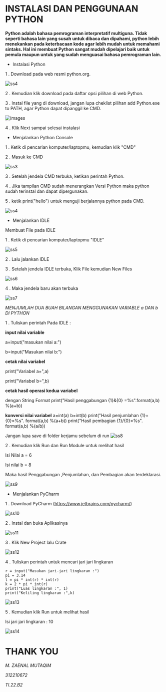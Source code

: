# INSTALASI DAN PENGGUNAAN PYTHON

**Python adalah bahasa pemrograman interpretatif multiguna. Tidak seperti bahasa lain yang susah untuk dibaca dan dipahami, python lebih menekankan pada keterbacaan kode agar lebih mudah untuk memahami sintaks. Hal ini membuat Python sangat mudah dipelajari baik untuk pemula maupun untuk yang sudah menguasai bahasa pemrograman lain.**


* Instalasi Python


1 . Download pada web resmi python.org.

![ss4](https://user-images.githubusercontent.com/115889904/197456136-4328a01e-cb74-4fde-8ef9-3a1cfd663863.png)


2 . Kemudian klik download pada daftar opsi pilihan di web Python.

3 . Instal file yang di download, jangan lupa cheklist pilihan add Python.exe to PATH, agar Python dapat dipanggil ke CMD.

![images](https://user-images.githubusercontent.com/115889904/197468177-e155931f-cefe-4954-9a70-a4770410ca22.jpg)


4 . Klik Next sampai selesai instalasi

* Menjalankan Python Console

1 . Ketik di pencarian komputer/laptopmu, kemudian klik "CMD"

2 . Masuk ke CMD

![ss3](https://user-images.githubusercontent.com/115889904/197460516-9b62ed05-e07a-4863-99ac-ab7d5cbd44b8.png)

3 . Setelah jendela CMD terbuka, ketikan perintah Python.

4 . Jika tampilan CMD sudah menerangkan Versi Python maka python sudah terinstal dan dapat dipergunakan.

5 . ketik print("hello") untuk menguji berjalannya python pada CMD.

![ss4](https://user-images.githubusercontent.com/115889904/197460618-ea91b5e6-a1c5-4e5d-a316-ddea2927201a.png)


* Menjalankan IDLE

Membuat File pada IDLE

1 . Ketik di pencarian komputer/laptopmu "IDLE"

![ss5](https://user-images.githubusercontent.com/115889904/197460930-a8e48191-85c3-4525-aa21-d4b2d2b3a1d0.png)


2 . Lalu jalankan IDLE

3 . Setelah jendela IDLE terbuka, Klik File kemudian New Files

![ss6](https://user-images.githubusercontent.com/115889904/197460977-44429778-7252-4905-add0-cc5498122108.png)


4 . Maka jendela baru akan terbuka

![ss7](https://user-images.githubusercontent.com/115889904/197461014-ef2486fb-8531-45d1-92f7-678e74119992.png)


*MENJUMLAH DUA BUAH BILANGAN MENGGUNAKAN VARIABLE a DAN b DI PYTHON*

1 . Tuliskan perintah Pada IDLE :

  **input nilai variable**

  a=input("masukan nilai a:")

  b=input("Masukan nilai b:")

  **cetak nilai variabel**

  print("Variabel a=",a)
  
  print("Variabel b=",b)

  **cetak hasil operasi kedua variabel**

  dengan String Format
  print("Hasil penggabungan {1}&{0}
  =%s".format(a,b) %(a+b))

  **konversi nilai variabel**
  a=int(a)
  b=int(b)
  print("Hasil penjumlahan {1}+{0}=%s".
  format(a,b) %(a+b))
  print("Hasil pembagian {1}/{0}=%s".
  format(a,b) %(a/b))
  
  Jangan lupa save di folder kerjamu sebelum di run
![ss8](https://user-images.githubusercontent.com/115889904/197461050-3f9d560a-b086-4b80-b338-244bac0fc5fa.png)


2 . Kemudian klik Run dan Run Module untuk melihat hasil

Isi Nilai a = 6

Isi nilai b = 8

Maka hasil Penggabungan ,Penjumlahan, dan Pembagian akan terdeklarasi.

![ss9](https://user-images.githubusercontent.com/115889904/197461101-74c673ec-38da-4bc5-8a9b-3330c65a8335.png)


* Menjalankan PyCharm

1 . Download PyCharm (https://www.jetbrains.com/pycharm/)

![ss10](https://user-images.githubusercontent.com/115889904/197461129-228c9b05-56b4-436c-8872-eb26151eb2a2.png)


2 . Instal dan buka Aplikasinya

![ss11](https://user-images.githubusercontent.com/115889904/197466604-6a8c346b-4a00-4d8b-a717-886f6511727f.png)


3 . Klik New Project lalu Crate

![ss12](https://user-images.githubusercontent.com/115889904/197466730-efe8dbbd-45e5-4809-a01d-49311d7a277c.png)


4 . Tuliskan perintah untuk mencari jari jari lingkaran

    r = input("Masukan jari-jari lingkaran :")
    pi = 3.14
    l = pi * int(r) * int(r)
    k = 2 * pi * int(r)
    print("Luas lingkaran :", 1)
    print("Keliling lingkaran :",k)
![ss13](https://user-images.githubusercontent.com/115889904/197466787-801155e8-0142-4e23-bd60-e61a538a5da9.png)


5 . Kemudian klik Run untuk melihat hasil

Isi jari jari lingkaran : 10

![ss14](https://user-images.githubusercontent.com/115889904/197466835-ea929704-367c-4b23-8277-2e9d4e9c4307.png)



# THANK YOU
*M. ZAENAL MUTAQIM*

*312210672*

*TI.22.B2*

